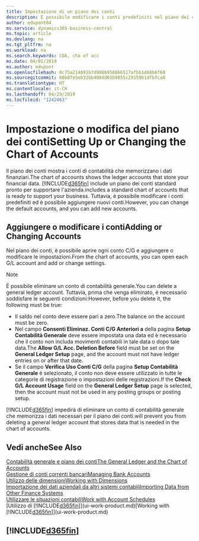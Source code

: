 ```yaml
---
title: Impostazione di un piano dei conti
description: È possibile modificare i conti predefiniti nel piano dei conti ed è possibile aggiungere nuovi conti.
author: edupont04
ms.service: dynamics365-business-central
ms.topic: article
ms.devlang: na
ms.tgt_pltfrm: na
ms.workload: na
ms.search.keywords: COA, cha of acc
ms.date: 04/01/2019
ms.author: edupont
ms.openlocfilehash: 8c75a214691b7d9886958866517afbb1d68b6f60
ms.sourcegitcommit: 60b87e5eb32bb408dd65b9855c29159b1dfbfca8
ms.translationtype: HT
ms.contentlocale: it-CH
ms.lasthandoff: 04/29/2019
ms.locfileid: "1242463"
---
```

# <a name="setting-up-or-changing-the-chart-of-accounts"></a><span data-ttu-id="edc99-103">Impostazione o modifica del piano dei conti</span><span class="sxs-lookup"><span data-stu-id="edc99-103">Setting Up or Changing the Chart of Accounts</span></span>
<span data-ttu-id="edc99-104">Il piano dei conti mostra i conti di contabilità che memorizzano i dati finanziari.</span><span class="sxs-lookup"><span data-stu-id="edc99-104">The chart of accounts shows the ledger accounts that store your financial data.</span></span> [!INCLUDE[d365fin](includes/d365fin_md.md)] <span data-ttu-id="edc99-105">include un piano dei conti standard pronto per supportare l'azienda.</span><span class="sxs-lookup"><span data-stu-id="edc99-105">includes a standard chart of accounts that is ready to support your business.</span></span>
<span data-ttu-id="edc99-106">Tuttavia, è possibile modificare i conti predefiniti ed è possibile aggiungere nuovi conti.</span><span class="sxs-lookup"><span data-stu-id="edc99-106">However, you can change the default accounts, and you can add new accounts.</span></span>  

## <a name="adding-or-changing-accounts"></a><span data-ttu-id="edc99-107">Aggiungere o modificare i conti</span><span class="sxs-lookup"><span data-stu-id="edc99-107">Adding or Changing Accounts</span></span>
<span data-ttu-id="edc99-108">Nel piano dei conti, è possibile aprire ogni conto C/G e aggiungere o modificare le impostazioni.</span><span class="sxs-lookup"><span data-stu-id="edc99-108">From the chart of accounts, you can open each G/L account and add or change settings.</span></span>

> [!NOTE]  
>   <span data-ttu-id="edc99-109">È possibile eliminare un conto di contabilità generale.</span><span class="sxs-lookup"><span data-stu-id="edc99-109">You can delete a general ledger account.</span></span> <span data-ttu-id="edc99-110">Tuttavia, prima che venga eliminato, è necessario soddisfare le seguenti condizioni:</span><span class="sxs-lookup"><span data-stu-id="edc99-110">However, before you delete it, the following must be true:</span></span>  
>  
>   * <span data-ttu-id="edc99-111">Il saldo nel conto deve essere pari a zero.</span><span class="sxs-lookup"><span data-stu-id="edc99-111">The balance on the account must be zero.</span></span>  
>   * <span data-ttu-id="edc99-112">Nel campo **Consenti Eliminaz. Conti C/G Anteriori a** della pagina **Setup Contabilità Generale** deve essere impostata una data ed è necessario che il conto non includa movimenti contabili in tale data o dopo tale data.</span><span class="sxs-lookup"><span data-stu-id="edc99-112">The **Allow G/L Acc. Deletion Before** field must be set on the **General Ledger Setup** page, and the account must not have ledger entries on or after that date.</span></span>  
>   * <span data-ttu-id="edc99-113">Se il campo **Verifica Uso Conti C/G** della pagina **Setup Contabilità Generale** è selezionato, il conto non deve essere utilizzato in tutte le categorie di registrazione o impostazioni delle registrazioni.</span><span class="sxs-lookup"><span data-stu-id="edc99-113">If the **Check G/L Account Usage** field on the **General Ledger Setup** page is selected, then the account must not be used in any posting groups or posting setup.</span></span>  

[!INCLUDE[d365fin](includes/d365fin_md.md)] <span data-ttu-id="edc99-114">impedirà di eliminare un conto di contabilità generale che memorizza i dati necessari per il piano dei conti.</span><span class="sxs-lookup"><span data-stu-id="edc99-114">will prevent you from deleting a general ledger account that stores data that is needed in the chart of accounts.</span></span>  

## <a name="see-also"></a><span data-ttu-id="edc99-115">Vedi anche</span><span class="sxs-lookup"><span data-stu-id="edc99-115">See Also</span></span>
[<span data-ttu-id="edc99-116">Contabilità generale e piano dei conti</span><span class="sxs-lookup"><span data-stu-id="edc99-116">The General Ledger and the Chart of Accounts</span></span>](finance-general-ledger.md)  
[<span data-ttu-id="edc99-117">Gestione di conti correnti bancari</span><span class="sxs-lookup"><span data-stu-id="edc99-117">Managing Bank Accounts</span></span>](bank-manage-bank-accounts.md)  
[<span data-ttu-id="edc99-118">Utilizzo delle dimensioni</span><span class="sxs-lookup"><span data-stu-id="edc99-118">Working with Dimensions</span></span>](finance-dimensions.md)  
[<span data-ttu-id="edc99-119">Importazione dei dati aziendali da altri sistemi contabili</span><span class="sxs-lookup"><span data-stu-id="edc99-119">Importing Data from Other Finance Systems</span></span>](across-import-data-configuration-packages.md)  
[<span data-ttu-id="edc99-120">Utilizzare le situazioni contabili</span><span class="sxs-lookup"><span data-stu-id="edc99-120">Work with Account Schedules</span></span>](bi-how-work-account-schedule.md)  
<span data-ttu-id="edc99-121">[Utilizzo di [!INCLUDE[d365fin](includes/d365fin_md.md)]](ui-work-product.md)</span><span class="sxs-lookup"><span data-stu-id="edc99-121">[Working with [!INCLUDE[d365fin](includes/d365fin_md.md)]](ui-work-product.md)</span></span>  

## [!INCLUDE[d365fin](includes/free_trial_md.md)]
